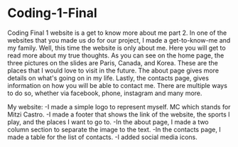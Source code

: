 # Coding-1-Final
Coding Final 1 website is a get to know more about me part 2. In one of the websites that you made us do for our project, I made a get-to-know-me and my family. Well, this time the website is only about me. Here you will get to read more about my true thoughts. As you can see on the home page, the three pictures on the slides are Paris, Canada, and Korea. These are the places that I would love to visit in the future. The about page gives more details on what's going on in my life. Lastly, the contacts page, gives information on how you will be able to contact me. There are multiple ways to do so, whether via facebook, phone, instagram and many more.

My website:
-I made a simple logo to represent myself. MC which stands for Mitzi Castro.
-I made a footer that shows the link of the website, the sports I play, and the places I want to go to.
-In the about page, I made a two column section to separate the image to the text.
-In the contacts page, I made a table for the list of contacts.
-I added social media icons.
